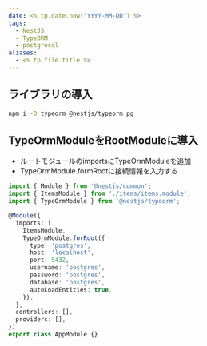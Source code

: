 ```yaml
---
date: <% tp.date.now("YYYY-MM-DD") %>
tags:
  - NestJS
  - TypeORM
  - postgresql
aliases:
  - <% tp.file.title %>
---
```

## ライブラリの導入

```bash
npm i -D typeorm @nestjs/typeorm pg
```

## TypeOrmModuleをRootModuleに導入 

- ルートモジュールのimportsにTypeOrmModuleを追加
- TypeOrmModule.formRootに接続情報を入力する

```ts
import { Module } from '@nestjs/common';
import { ItemsModule } from './items/items.module';
import { TypeOrmModule } from '@nestjs/typeorm';

@Module({
  imports: [
    ItemsModule,
    TypeOrmModule.forRoot({
      type: 'postgres',
      host: 'localhost',
      port: 5432,
      username: 'postgres',
      password: 'postgres',
      database: 'postgres',
      autoLoadEntities: true,
    }),
  ],
  controllers: [],
  providers: [],
})
export class AppModule {}
```